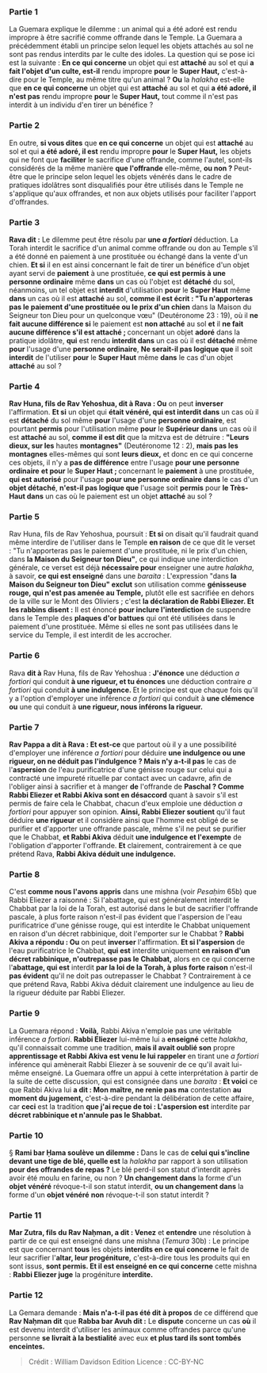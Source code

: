 
### Partie 1
La Guemara explique le dilemme : un animal qui a été adoré est rendu impropre à être sacrifié comme offrande dans le Temple. La Guemara a précédemment établi un principe selon lequel les objets attachés au sol ne sont pas rendus interdits par le culte des idoles. La question qui se pose ici est la suivante : <b>En ce qui concerne</b> un objet qui est <b>attaché</b> au sol et qui <b>a fait l'objet d'un culte, est-il</b> rendu impropre <b>pour</b> le <b>Super Haut,</b> c'est-à-dire pour le Temple, au même titre qu'un animal ? <b>Ou</b> la <i>halakha</i> est-elle que <b>en ce qui concerne</b> un objet qui est <b>attaché</b> au sol et qui <b>a été adoré, il n'est pas</b> rendu impropre <b>pour</b> le <b>Super Haut,</b> tout comme il n'est pas interdit à un individu d'en tirer un bénéfice ?

### Partie 2
En outre, <b>si vous dites</b> que <b>en ce qui concerne</b> un objet qui est <b>attaché</b> au sol et qui <b>a été adoré, il est</b> rendu impropre <b>pour</b> le <b>Super Haut,</b> les objets qui ne font que <b>faciliter</b> le sacrifice d'une offrande,</b> comme l'autel, sont-ils considérés de la même manière <b>que l'offrande</b> elle-même, <b>ou non ? </b> Peut-être que le principe selon lequel les objets vénérés dans le cadre de pratiques idolâtres sont disqualifiés pour être utilisés dans le Temple ne s'applique qu'aux offrandes, et non aux objets utilisés pour faciliter l'apport d'offrandes.

### Partie 3
<b>Rava dit :</b> Le dilemme peut être résolu par <b>une <i>a fortiori</i></b> déduction. La Torah interdit le sacrifice d'un animal comme offrande ou don au Temple s'il a été donné en paiement à une prostituée ou échangé dans la vente d'un chien. <b>Et si</b> il en est ainsi concernant le fait de tirer un bénéfice d'un objet ayant servi de <b>paiement</b> à une prostituée, <b>ce qui est permis à une personne ordinaire</b> même <b>dans</b> un cas où l'objet est <b>détaché</b> du sol, néanmoins, un tel objet est <b>interdit</b> d'utilisation <b>pour</b> le <b>Super Haut</b> même <b>dans</b> un cas où il est <b>attaché</b> au sol, <b>comme il est écrit : "Tu n'apporteras pas le paiement d'une prostituée ou le prix d'un chien</b> dans la Maison du Seigneur ton Dieu pour un quelconque vœu" (Deutéronome 23 : 19), où il <b>ne fait aucune différence si</b> le paiement est <b>non attaché</b> au sol <b>et</b> il <b>ne fait aucune différence s'il est attaché ; </b> concernant un objet <b>adoré</b> dans la pratique idolâtre, <b>qui</b> est rendu <b>interdit dans</b> un cas où il est <b>détaché</b> même <b>pour</b> l'usage d'une <b>personne ordinaire</b>, <b>Ne serait-il pas logique que</b> il soit <b>interdit</b> de l'utiliser <b>pour</b> le <b>Super Haut</b> même <b>dans</b> le cas d'un objet <b>attaché</b> au sol ?

### Partie 4
<b>Rav Huna, fils de Rav Yehoshua, dit à Rava : Ou</b> on peut <b>inverser</b> l'affirmation. <b>Et si</b> un objet qui <b>était vénéré, qui est interdit dans</b> un cas où il est <b>détaché</b> du sol même <b>pour</b> l'usage d'une <b>personne ordinaire</b>, est pourtant <b>permis</b> pour l'utilisation même <b>pour</b> le <b>Supérieur dans</b> un cas où il est <b>attaché</b> au sol, <b>comme il est dit</b> que la mitzva est de détruire : <b>"Leurs dieux, sur les</b> hautes <b>montagnes"</b> (Deutéronome 12 : 2), <b>mais pas les montagnes</b> elles-mêmes qui sont <b>leurs dieux,</b> et donc en ce qui concerne ces objets, il n'y a <b>pas de différence</b> entre l'usage <b>pour une personne ordinaire</b> <b>et pour</b> le <b>Super Haut ; </b> concernant le <b>paiement</b> à une prostituée, <b>qui est autorisé</b> pour l'usage <b>pour une personne ordinaire</b> <b>dans</b> le cas d'un <b>objet détaché</b>, <b>n'est-il pas logique que</b> l'usage soit <b>permis</b> pour <b>le Très-Haut dans</b> un cas où le paiement est un objet <b>attaché</b> au sol ?

### Partie 5
Rav Huna, fils de Rav Yehoshua, poursuit : <b>Et si</b> on disait qu'il faudrait quand même interdire de l'utiliser dans le Temple <b>en raison</b> de ce que dit le verset : "Tu n'apporteras pas le paiement d'une prostituée, ni le prix d'un chien, dans <b>la Maison du Seigneur ton Dieu"</b>, ce qui indique une interdiction générale, ce verset est déjà <b>nécessaire pour</b> enseigner une autre <i>halakha</i>, à savoir, <b>ce qui est enseigné</b> dans une <i>baraita</i> : L'expression "dans <b>la Maison du Seigneur ton Dieu" exclut</b> son utilisation comme <b>génisseuse rouge, qui n'est pas amenée au Temple,</b> plutôt elle est sacrifiée en dehors de la ville sur le Mont des Oliviers ; c'est <b>la déclaration de Rabbi Eliezer. Et les rabbins disent :</b> Il est énoncé <b>pour inclure l'interdiction</b> de suspendre dans le Temple des <b>plaques d'or battues</b> qui ont été utilisées dans le paiement d'une prostituée. Même si elles ne sont pas utilisées dans le service du Temple, il est interdit de les accrocher.

### Partie 6
Rava <b>dit à</b> Rav Huna, fils de Rav Yehoshua : <b>J'énonce</b> une déduction <i>a fortiori</i> qui conduit <b>à une rigueur, et tu énonces</b> une déduction contraire <i>a fortiori</i> qui conduit <b>à une indulgence. </b> Et le principe est que chaque fois qu'il y a l'option d'employer une inférence <i>a fortiori</i> qui conduit à <b>une clémence ou</b> une qui conduit à <b>une rigueur, nous inférons la rigueur.</b>

### Partie 7
<b>Rav Pappa a dit à Rava : Et est-ce</b> que partout où il y a</b> une possibilité d'employer une inférence <i>a fortiori</i> pour déduire <b>une indulgence ou une rigueur, on ne déduit pas l'indulgence ? Mais n'y a-t-il pas</b> le cas de l'<b>aspersion</b> de l'eau purificatrice d'une génisse rouge sur celui qui a contracté une impureté rituelle par contact avec un cadavre, afin de l'obliger ainsi à sacrifier et à manger <b>de</b> l'offrande de <b>Paschal ? Comme Rabbi Eliezer et Rabbi Akiva sont en désaccord</b> quant à savoir s'il est permis de faire cela le Chabbat, chacun d'eux emploie une déduction <i>a fortiori</i> pour appuyer son opinion. <b>Ainsi, Rabbi Eliezer soutient</b> qu'il faut déduire <b>une rigueur</b> et il</b> considère ainsi que l'homme est obligé</b> de se purifier et d'apporter une offrande pascale, même s'il ne peut se purifier que le Chabbat, <b>et Rabbi Akiva</b> déduit <b>une indulgence et l'exempte</b> de l'obligation d'apporter l'offrande. <b>Et</b> clairement, contrairement à ce que prétend Rava, <b>Rabbi Akiva déduit une indulgence.</b>

### Partie 8
C'est <b>comme nous l'avons appris</b> dans une mishna (voir <i>Pesaḥim</i> 65b) que Rabbi Eliezer a raisonné : Si l'abattage, qui est généralement interdit le Chabbat par la loi de la Torah, est autorisé dans le but de sacrifier l'offrande pascale, à plus forte raison n'est-il pas évident que l'aspersion de l'eau purificatrice d'une génisse rouge, qui est interdite le Chabbat uniquement en raison d'un décret rabbinique, doit l'emporter sur le Chabbat ? <b>Rabbi Akiva a répondu : Ou</b> on peut <b>inverser</b> l'affirmation. <b>Et si l'aspersion</b> de l'eau purificatrice le Chabbat, <b>qui est</b> interdite uniquement <b>en raison d'un décret rabbinique, n'outrepasse pas le Chabbat,</b> alors en ce qui concerne l'<b>abattage, qui est</b> interdit <b>par la loi de la Torah, à plus forte raison</b> n'est-il <b>pas évident</b> qu'il ne doit pas outrepasser le Chabbat ? Contrairement à ce que prétend Rava, Rabbi Akiva déduit clairement une indulgence au lieu de la rigueur déduite par Rabbi Eliezer.

### Partie 9
La Guemara répond : <b>Voilà,</b> Rabbi Akiva n'emploie pas une véritable inférence <i>a fortiori</i>. <b>Rabbi Eliezer</b> lui-même lui a <b>enseigné</b> cette <i>halakha</i>, qu'il connaissait comme une tradition, <b>mais il avait oublié son</b> propre <b>apprentissage et Rabbi Akiva est venu le lui rappeler</b> en tirant une <i>a fortiori</i> inférence qui amènerait Rabbi Eliezer à se souvenir de ce qu'il avait lui-même enseigné. La Guemara offre un appui à cette interprétation à partir de la suite de cette discussion, qui est consignée dans une <i>baraita</i> : <b>Et voici</b> ce que Rabbi Akiva lui <b>a dit : Mon maître, ne renie pas ma</b> contestation <b>au moment du jugement,</b> c'est-à-dire pendant la délibération de cette affaire, car <b>ceci</b> est la tradition <b>que j'ai reçue de toi : L'aspersion est</b> interdite par <b>décret rabbinique et n'annule pas le Shabbat.</b>

### Partie 10
§ <b>Rami bar Ḥama soulève un dilemme :</b> Dans le cas de <b>celui qui s'incline devant une tige de blé, quelle est</b> la <i>halakha</i> par rapport à son utilisation <b>pour des offrandes de repas ?</b> Le blé perd-il son statut d'interdit après avoir été moulu en farine, ou non ? <b>Un changement dans</b> la forme d'un <b>objet vénéré</b> révoque-t-il son statut interdit, <b>ou un changement dans</b> la forme d'un <b>objet vénéré</b> <b>non</b> révoque-t-il son statut interdit ?

### Partie 11
<b>Mar Zutra, fils du Rav Naḥman, a dit : Venez</b> et <b>entendre</b> une résolution à partir de ce qui est enseigné dans une mishna (<i>Temura</i> 30b) : Le principe est que concernant <b>tous</b> les objets <b>interdits en ce qui concerne</b> le fait de leur sacrifier l'<b>altar, leur progéniture,</b> c'est-à-dire tous les produits qui en sont issus, <b>sont permis. Et il est enseigné en ce qui concerne</b> cette mishna : <b>Rabbi Eliezer juge</b> la progéniture <b>interdite.</b>

### Partie 12
La Gemara demande : <b>Mais n'a-t-il pas été dit à propos</b> de ce différend que <b>Rav Naḥman dit</b> que <b>Rabba bar Avuh dit :</b> Le <b>dispute</b> concerne un cas <b>où</b> il est devenu interdit d'utiliser les animaux comme offrandes parce qu'une personne <b>se livrait à la bestialité</b> avec eux <b>et plus tard ils sont tombés enceintes.</b>

>Crédit : William Davidson Edition
>Licence : CC-BY-NC